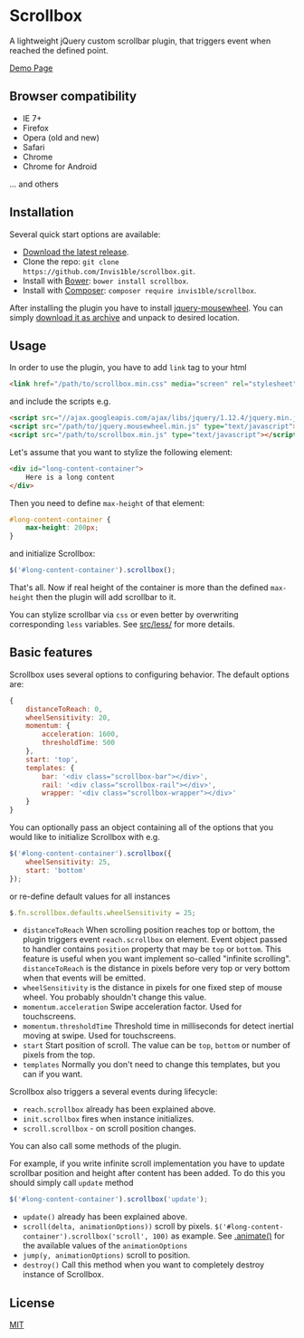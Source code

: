 # Scrollbox

A lightweight jQuery custom scrollbar plugin, that triggers event when reached the defined point.

[Demo Page](https://invis1ble.github.io/scrollbox/)

## Browser compatibility

* IE 7+
* Firefox
* Opera (old and new)
* Safari
* Chrome
* Chrome for Android

... and others

## Installation

Several quick start options are available:

* [Download the latest release](https://github.com/Invis1ble/scrollbox/archive/master.zip).
* Clone the repo: `git clone https://github.com/Invis1ble/scrollbox.git`.
* Install with [Bower](http://bower.io): `bower install scrollbox`.
* Install with [Composer](https://getcomposer.org): `composer require invis1ble/scrollbox`.

After installing the plugin you have to install [jquery-mousewheel](https://github.com/jquery/jquery-mousewheel).
You can simply [download it as archive](https://github.com/jquery/jquery-mousewheel/archive/master.zip) and unpack to desired location.

## Usage

In order to use the plugin, you have to add `link` tag to your html

```html
<link href="/path/to/scrollbox.min.css" media="screen" rel="stylesheet" type="text/css">
```

and include the scripts e.g.

```html
<script src="//ajax.googleapis.com/ajax/libs/jquery/1.12.4/jquery.min.js"></script>
<script src="/path/to/jquery.mousewheel.min.js" type="text/javascript"></script>
<script src="/path/to/scrollbox.min.js" type="text/javascript"></script>
```

Let's assume that you want to stylize the following element:

```html
<div id="long-content-container">
    Here is a long content
</div>
```

Then you need to define `max-height` of that element:

```css
#long-content-container {
    max-height: 200px;
}
```

and initialize Scrollbox:

```js
$('#long-content-container').scrollbox();
```

That's all. Now if real height of the container is more than the defined `max-height` then the plugin will add scrollbar to it.

You can stylize scrollbar via `css` or even better by overwriting corresponding `less` variables.
See [src/less/](https://github.com/Invis1ble/scrollbox/tree/master/src/less) for more details.

## Basic features

Scrollbox uses several options to configuring behavior. The default options are:

```js
{
    distanceToReach: 0,
    wheelSensitivity: 20,
    momentum: {
        acceleration: 1600,
        thresholdTime: 500
    },
    start: 'top',
    templates: {
        bar: '<div class="scrollbox-bar"></div>',
        rail: '<div class="scrollbox-rail"></div>',
        wrapper: '<div class="scrollbox-wrapper"></div>'
    }
}
```

You can optionally pass an object containing all of the options that you would like to initialize Scrollbox with e.g.

```js
$('#long-content-container').scrollbox({
    wheelSensitivity: 25,
    start: 'bottom'
});
```

or re-define default values for all instances

```js
$.fn.scrollbox.defaults.wheelSensitivity = 25;
```

* `distanceToReach` When scrolling position reaches top or bottom, the plugin triggers event `reach.scrollbox` on element.
Event object passed to handler contains `position` property that may be `top` or `bottom`. This feature is useful when you want
implement so-called "infinite scrolling". `distanceToReach` is the distance in pixels before very top or very bottom when that
events will be emitted.
* `wheelSensitivity` is the distance in pixels for one fixed step of mouse wheel. You probably shouldn't change this value.
* `momentum.acceleration` Swipe acceleration factor. Used for touchscreens.
* `momentum.thresholdTime` Threshold time in milliseconds for detect inertial moving at swipe. Used for touchscreens.
* `start` Start position of scroll. The value can be `top`, `bottom` or number of pixels from the top.
* `templates` Normally you don't need to change this templates, but you can if you want.

Scrollbox also triggers a several events during lifecycle:

* `reach.scrollbox` already has been explained above.
* `init.scrollbox` fires when instance initializes.
* `scroll.scrollbox` - on scroll position changes.

You can also call some methods of the plugin.

For example, if you write infinite scroll implementation you have to update scrollbar position and height after content has been added.
To do this you should simply call `update` method

```js
$('#long-content-container').scrollbox('update');
```

* `update()` already has been explained above.
* `scroll(delta, animationOptions))` scroll by pixels. `$('#long-content-container').scrollbox('scroll', 100)` as example.
See [.animate()](https://api.jquery.com/animate/#animate-properties-options) for the available values of the `animationOptions`
* `jump(y, animationOptions)` scroll to position.
* `destroy()` Call this method when you want to completely destroy instance of Scrollbox.

## License

[MIT](http://www.opensource.org/licenses/mit-license.php)